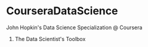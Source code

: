 # CourseraDataScience
John Hopkin's Data Science Specialization @ Coursera
1) The Data Scientist's Toolbox
